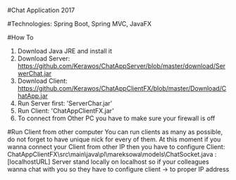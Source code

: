 #Chat Application 2017

#Technologies:
Spring Boot, Spring MVC, JavaFX

#How To
 1. Download Java JRE and install it
 2. Download Server: https://github.com/Kerawos/ChatAppServer/blob/master/download/SerwerChat.jar
 3. Download Client: https://github.com/Kerawos/ChatAppClientFX/blob/master/Download/ChatApp.jar
 4. Run Server first: 'ServerChar.jar'
 5. Run Client: 'ChatAppClientFX.jar' 
 6. To connect from Other PC you have to make sure your firewall is off
 
#Run Client from other computer
You can run clients as many as possible, do not forget to have unique nick for every of them.
At this moment if you wanna connect your Client from other IP then you have to configure Client:
ChatAppClientFX\src\main\java\pl\mareksowa\models\ChatSocket.java : [localhostURL]
Server stand locally on localhost so if your colleagues wanna chat with you so they have to configure client -> to proper IP address

